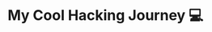 # My Cool Hacking Journey 💻

<script src="https://tryhackme.com/badge/1525203"></script>
<script src="https://app.hackthebox.com/profile/195814></script>
##### Penetration Testing Reports
- [My Template](ptr.md)
